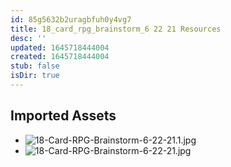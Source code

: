 ```yaml
---
id: 85g5632b2uragbfuh0y4vg7
title: 18_card_rpg_brainstorm_6 22 21 Resources
desc: ''
updated: 1645718444004
created: 1645718444004
stub: false
isDir: true
---
```

## Imported Assets
- ![18-Card-RPG-Brainstorm-6-22-21.1.jpg](/assets/18-card-rpg-brainstorm-6-22-21-aqib2ovnen5f.jpg)
- ![18-Card-RPG-Brainstorm-6-22-21.jpg](/assets/18-card-rpg-brainstorm-6-22-21-6fjwjbwfe729.jpg)
